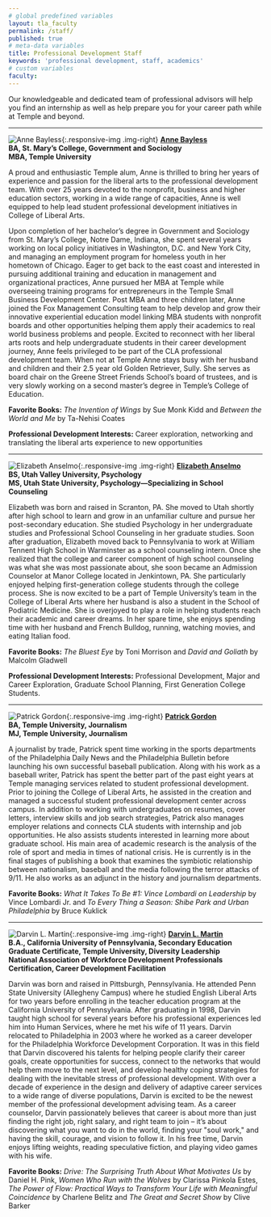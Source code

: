 ```yaml
---
# global predefined variables
layout: tla_faculty
permalink: /staff/
published: true
# meta-data variables
title: Professional Development Staff
keywords: 'professional development, staff, academics'
# custom variables
faculty: 
---
```

Our knowledgeable and dedicated team of professional advisors will help you find an internship as well as help prepare you for your career path while at Temple and beyond.

___

![Anne Bayless]({{site.baseurl}}/media/Anne-Bayless.jpg){:.responsive-img .img-right}
**[Anne Bayless](mailto:abayless@temple.edu)**<br>
**BA, St. Mary’s College, Government and Sociology**<br>
**MBA, Temple University**<br>

A proud and enthusiastic Temple alum, Anne is thrilled to bring her years of experience and passion for the liberal arts to the professional development team. With over 25 years devoted to the nonprofit, business and higher education sectors, working in a wide range of capacities, Anne is well equipped to help lead student professional development initiatives in College of Liberal Arts.

Upon completion of her bachelor’s degree in Government and Sociology from St. Mary’s College, Notre Dame, Indiana, she spent several years working on local policy initiatives in Washington, D.C. and New York City, and managing an employment program for homeless youth in her hometown of Chicago.  Eager to get back to the east coast and interested in pursuing additional training and education in management and organizational practices, Anne pursued her MBA at Temple while overseeing training programs for entrepreneurs in the Temple Small Business Development Center. Post MBA and three children later, Anne joined the Fox Management Consulting team to help develop and grow their innovative experiential education model linking MBA students with nonprofit boards and other opportunities helping them apply their academics to real world business problems and people. Excited to reconnect with her liberal arts roots and help undergraduate students in their career development journey, Anne feels privileged to be part of the CLA professional development team. When not at Temple Anne stays busy with her husband and children and their 2.5 year old Golden Retriever, Sully. She serves as board chair on the Greene Street Friends School’s board of trustees, and is very slowly working on a second master’s degree in Temple’s College of Education. 

**Favorite Books:** _The Invention of Wings_ by Sue Monk Kidd and _Between the World and Me_ by Ta-Nehisi Coates

**Professional Development Interests:** Career exploration, networking and translating the liberal arts experience to new opportunities

___

![Elizabeth Anselmo]({{site.baseurl}}/media/liz_anselmo2.png){:.responsive-img .img-right}
**[Elizabeth Anselmo](mailto:elizabeth.anselmo@temple.edu)**<br>
**BS, Utah Valley University, Psychology**<br>
**MS, Utah State University, Psychology—Specializing in School Counseling**<br>

Elizabeth was born and raised in Scranton, PA. She moved to Utah shortly after high school to learn and grow in an unfamiliar culture and pursue her post-secondary education. She studied Psychology in her undergraduate studies and Professional School Counseling in her graduate studies. Soon after graduation, Elizabeth moved back to Pennsylvania to work at William Tennent High School in Warminster as a school counseling intern. Once she realized that the college and career component of high school counseling was what she was most passionate about, she soon became an Admission Counselor at Manor College located in Jenkintown, PA. She particularly enjoyed helping first-generation college students through the college process. She is now excited to be a part of Temple University’s team in the College of Liberal Arts where her husband is also a student in the School of Podiatric Medicine. She is overjoyed to play a role in helping students reach their academic and career dreams. In her spare time, she enjoys spending time with her husband and French Bulldog, running, watching movies, and eating Italian food.

**Favorite Books:** _The Bluest Eye_ by Toni Morrison and _David and Goliath_ by Malcolm Gladwell

**Professional Development Interests:** Professional Development, Major and Career Exploration, Graduate School Planning, First Generation College Students.

___

![Patrick Gordon]({{site.baseurl}}/media/patrick_gordon2.png){:.responsive-img .img-right}
**[Patrick Gordon](mailto:pgordon@temple.edu)**<br>
**BA, Temple University, Journalism**<br>
**MJ, Temple University, Journalism**

A journalist by trade, Patrick spent time working in the sports departments of the Philadelphia Daily News and the Philadelphia Bulletin before launching his own successful baseball publication. Along with his work as a baseball writer, Patrick has spent the better part of the past eight years at Temple managing services related to student professional development. Prior to joining the College of Liberal Arts, he assisted in the creation and managed a successful student professional development center across campus. In addition to working with undergraduates on resumes, cover letters, interview skills and job search strategies, Patrick also manages employer relations and connects CLA students with internship and job opportunities. He also assists students interested in learning more about graduate school. His main area of academic research is the analysis of the role of sport and media in times of national crisis. He is currently is in the final stages of publishing a book that examines the symbiotic relationship between nationalism, baseball and the media following the terror attacks of 9/11. He also works as an adjunct in the history and journalism departments.

**Favorite Books:** _What It Takes To Be #1: Vince Lombardi on Leadership_ by Vince Lombardi Jr. and _To Every Thing a Season: Shibe Park and Urban Philadelphia_ by Bruce Kuklick

___

![Darvin L. Martin]({{site.baseurl}}/media/darvin.png){:.responsive-img .img-right}
**[Darvin L. Martin](mailto:darvin.martin@temple.edu)**<br>
**B.A., California University of Pennsylvania, Secondary Education**<br>
**Graduate Certificate, Temple University, Diversity Leadership**<br>
**National Association of Workforce Development Professionals Certification, Career Development Facilitation**

Darvin was born and raised in Pittsburgh, Pennsylvania. He attended Penn State University (Allegheny Campus) where he studied English Liberal Arts for two years before enrolling in the teacher education program at the California University of Pennsylvania. After graduating in 1998, Darvin taught high school for several years before his professional experiences led him into Human Services, where he met his wife of 11 years. Darvin relocated to Philadelphia in 2003 where he worked as a career developer for the Philadelphia Workforce Development Corporation. It was in this field that Darvin discovered his talents for helping people clarify their career goals, create opportunities for success, connect to the networks that would help them move to the next level, and develop healthy coping strategies for dealing with the inevitable stress of professional development. With over a decade of experience in the design and delivery of adaptive career services to a wide range of diverse populations, Darvin is excited to be the newest member of the professional development advising team. As a career counselor, Darvin passionately believes that career is about more than just finding the right job, right salary, and right team to join – it’s about discovering what you want to do in the world, finding your "soul work," and having the skill, courage, and vision to follow it. In his free time, Darvin enjoys lifting weights, reading speculative fiction, and playing video games with his wife.

**Favorite Books:** _Drive: The Surprising Truth About What Motivates Us_ by Daniel H. Pink, _Women Who Run with the Wolves_ by Clarissa Pinkola Estes, _The Power of Flow: Practical Ways to Transform Your Life with Meaningful Coincidence_ by Charlene Belitz and _The Great and Secret Show_ by Clive Barker

